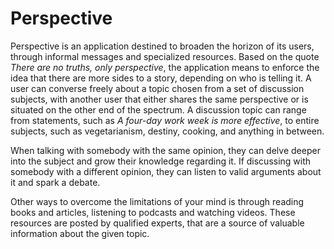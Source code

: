 # Perspective

Perspective is an application destined to broaden the horizon of its users, through informal messages and specialized resources. Based on the quote *There are no truths, only perspective*, the application means to enforce the idea that there are more sides to a story, depending on who is telling it. A user can converse freely about a topic chosen from a set of discussion subjects, with another user that either shares the same perspective or is situated on the other end of the spectrum. A discussion topic can range from statements, such as *A four-day work week is more effective*, to entire subjects, such as vegetarianism, destiny, cooking, and anything in between.  
  
When talking with somebody with the same opinion, they can delve deeper into the subject and grow their knowledge regarding it. If discussing with somebody with a different opinion, they can listen to valid arguments about it and spark a debate.  
  
Other ways to overcome the limitations of your mind is through reading books and articles, listening to podcasts and watching videos. These resources are posted by qualified experts, that are a source of valuable information about the given topic.  
